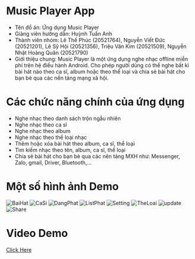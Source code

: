 # Music Player App
- Tên đồ án: Ứng dụng Music Player
- Giảng viên hướng dẫn: Huỳnh Tuấn Anh
- Thành viên nhóm:
    Lê Thế Phúc                 (20521764),
    Nguyễn Viết Đức             (20521201),
    Lê Sỹ Hội                   (20521356),
    Triệu Văn Kim               (20521509),
    Nguyễn Nhật Hoàng Quân      (20521790)   
- Giới thiệu chung: Music Player là một ứng dụng nghe nhạc offline miễn phí trên hệ điều hành Android. Cho phép người dùng có thể nghe bất kì bài hát nào theo ca sĩ,       album hoặc theo thể loại và chia sẻ bài hát cho bạn bè qua các nền tảng mạng xã hội.
  </a>
#  Các chức năng chính của ứng dụng
  - Nghe nhạc theo danh sách trộn ngẫu nhiên
  - Nghe nhạc theo ca sĩ
  - Nghe nhạc theo album
  - Nghe nhạc theo thể loại nhạc
  - Thêm hoặc xóa bài hát theo album, ca sĩ, thể loại
  - Tìm kiếm nhạc theo tên, album, ca sĩ, thể loại
  - Chia sẻ bài hát cho bạn bè qua các nên tảng MXH như: Messenger, Zalo, gmail, Driver, Bluetooth,...
  </a>
  
# Một số hình ảnh Demo 
![BaiHat](https://user-images.githubusercontent.com/91202778/173315621-5e87169a-a999-4766-9841-87f54ca725d9.jpg)
![CaSi](https://user-images.githubusercontent.com/91202778/173316356-148e3173-902f-481b-8181-cf52d28f29d9.jpg)
![DangPhat](https://user-images.githubusercontent.com/91202778/173316416-ee528623-d525-42a5-a2d9-e7523077178f.jpg)
![ListPhat](https://user-images.githubusercontent.com/91202778/173316447-0a60cf4d-894d-4bc0-89ec-2a2effc1e2d6.jpg)
![Setting](https://user-images.githubusercontent.com/91202778/173316464-e888a555-02b4-41af-96d0-44c2c3386406.jpg)
![TheLoai](https://user-images.githubusercontent.com/91202778/173316693-48c6bfc6-9141-43d4-a4ec-a975699efc0c.jpg)
![update](https://user-images.githubusercontent.com/91202778/173316720-07caa6b4-ee2b-4f7c-ad19-d09d4613c31c.jpg)
![Share](https://user-images.githubusercontent.com/91202778/173318777-1699f1ff-b6cb-4e7f-a6b8-a06cf0599be8.jpg)





 </a>
 
# Video Demo

[Click Here](https://drive.google.com/file/d/192ceNuUqg5GfpvWkyrCABEQGLTrZy4v-/view?usp=sharing)
</a>

